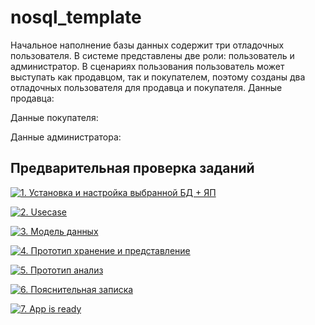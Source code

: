 # nosql_template
Начальное наполнение базы данных содержит три отладочных пользователя. В системе представлены две роли: пользователь и администратор. В сценариях пользования пользователь может выступать как продавцом, так и покупателем, поэтому созданы два отладочных пользователя для продавца и покупателя.
Данные продавца:


Данные покупателя:


Данные администратора:


## Предварительная проверка заданий

<a href=" ./../../../actions/workflows/1_helloworld.yml" >![1. Установка и настройка выбранной БД + ЯП]( ./../../actions/workflows/1_helloworld.yml/badge.svg)</a>

<a href=" ./../../../actions/workflows/2_usecase.yml" >![2. Usecase]( ./../../actions/workflows/2_usecase.yml/badge.svg)</a>

<a href=" ./../../../actions/workflows/3_data_model.yml" >![3. Модель данных]( ./../../actions/workflows/3_data_model.yml/badge.svg)</a>

<a href=" ./../../../actions/workflows/4_prototype_store_and_view.yml" >![4. Прототип хранение и представление]( ./../../actions/workflows/4_prototype_store_and_view.yml/badge.svg)</a>

<a href=" ./../../../actions/workflows/5_prototype_analysis.yml" >![5. Прототип анализ]( ./../../actions/workflows/5_prototype_analysis.yml/badge.svg)</a> 

<a href=" ./../../../actions/workflows/6_report.yml" >![6. Пояснительная записка]( ./../../actions/workflows/6_report.yml/badge.svg)</a>

<a href=" ./../../../actions/workflows/7_app_is_ready.yml" >![7. App is ready]( ./../../actions/workflows/7_app_is_ready.yml/badge.svg)</a>

